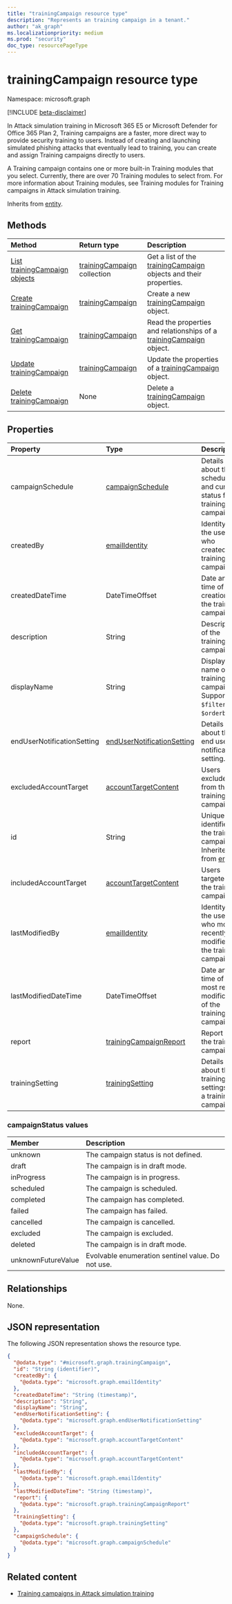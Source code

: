 ```yaml
---
title: "trainingCampaign resource type"
description: "Represents an training campaign in a tenant."
author: "ak_graph"
ms.localizationpriority: medium
ms.prod: "security"
doc_type: resourcePageType
---
```


# trainingCampaign resource type

Namespace: microsoft.graph

[!INCLUDE [beta-disclaimer](../../includes/beta-disclaimer.md)]

In Attack simulation training in Microsoft 365 E5 or Microsoft Defender for Office 365 Plan 2, Training campaigns are a faster, more direct way to provide security training to users. Instead of creating and launching simulated phishing attacks that eventually lead to training, you can create and assign Training campaigns directly to users.

A Training campaign contains one or more built-in Training modules that you select. Currently, there are over 70 Training modules to select from. For more information about Training modules, see Training modules for Training campaigns in Attack simulation training.


Inherits from [entity](../resources/entity.md).

## Methods
|Method|Return type|Description|
|:---|:---|:---|
|[List trainingCampaign objects](../api/attacksimulationroot-list-trainingcampaigns.md)|[trainingCampaign](../resources/trainingcampaign.md) collection|Get a list of the [trainingCampaign](../resources/trainingcampaign.md) objects and their properties.|
|[Create trainingCampaign](../api/attacksimulationroot-post-trainingcampaigns.md)|[trainingCampaign](../resources/trainingcampaign.md)|Create a new [trainingCampaign](../resources/trainingcampaign.md) object.|
|[Get trainingCampaign](../api/trainingcampaign-get.md)|[trainingCampaign](../resources/trainingcampaign.md)|Read the properties and relationships of a [trainingCampaign](../resources/trainingcampaign.md) object.|
|[Update trainingCampaign](../api/trainingcampaign-update.md)|[trainingCampaign](../resources/trainingcampaign.md)|Update the properties of a [trainingCampaign](../resources/trainingcampaign.md) object.|
|[Delete trainingCampaign](../api/attacksimulationroot-delete-trainingcampaigns.md)|None|Delete a [trainingCampaign](../resources/trainingcampaign.md) object.|

## Properties
|Property|Type|Description|
|:---|:---|:---|
|campaignSchedule|[campaignSchedule](../resources/campaignschedule.md)|Details about the schedule and current status for a training campaign|
|createdBy|[emailIdentity](../resources/emailidentity.md)|Identity of the user who created the training campaign|
|createdDateTime|DateTimeOffset|Date and time of creation of the training campaign.|
|description|String|Description of the training campaign.|
|displayName|String|Display name of the training campaign. Supports `$filter` and `$orderby`.|
|endUserNotificationSetting|[endUserNotificationSetting](../resources/endusernotificationsetting.md)|Details about the end user notification setting.|
|excludedAccountTarget|[accountTargetContent](../resources/accounttargetcontent.md)|Users excluded from the training campaign.|
|id|String|Unique identifier for the training campaign. Inherited from [entity](../resources/entity.md).|
|includedAccountTarget|[accountTargetContent](../resources/accounttargetcontent.md)|Users targeted in the training campaign.|
|lastModifiedBy|[emailIdentity](../resources/emailidentity.md)|Identity of the user who most recently modified the training campaign.|
|lastModifiedDateTime|DateTimeOffset|Date and time of the most recent modification of the training campaign.|
|report|[trainingCampaignReport](../resources/trainingcampaignreport.md)|Report of the training campaign.|
|trainingSetting|[trainingSetting](../resources/trainingsetting.md)|Details about the training settings for a training campaign.|

### campaignStatus values 

|Member|Description |
|:---|:---|
|unknown| The campaign status is not defined. |
|draft| The campaign is in draft mode. |
|inProgress| The campaign is in progress. |
|scheduled| The campaign is scheduled. |
|completed| The campaign has completed. |
|failed| The campaign has failed. |
|cancelled| The campaign is cancelled. |
|excluded| The campaign is excluded. |
|deleted| The campaign is in draft mode. |
|unknownFutureValue| Evolvable enumeration sentinel value. Do not use. |

## Relationships
None.

## JSON representation
The following JSON representation shows the resource type.
<!-- {
  "blockType": "resource",
  "keyProperty": "id",
  "@odata.type": "microsoft.graph.trainingCampaign",
  "baseType": "microsoft.graph.entity",
  "openType": false
}
-->
``` json
{
  "@odata.type": "#microsoft.graph.trainingCampaign",
  "id": "String (identifier)",
  "createdBy": {
    "@odata.type": "microsoft.graph.emailIdentity"
  },
  "createdDateTime": "String (timestamp)",
  "description": "String",
  "displayName": "String",
  "endUserNotificationSetting": {
    "@odata.type": "microsoft.graph.endUserNotificationSetting"
  },
  "excludedAccountTarget": {
    "@odata.type": "microsoft.graph.accountTargetContent"
  },
  "includedAccountTarget": {
    "@odata.type": "microsoft.graph.accountTargetContent"
  },
  "lastModifiedBy": {
    "@odata.type": "microsoft.graph.emailIdentity"
  },
  "lastModifiedDateTime": "String (timestamp)",
  "report": {
    "@odata.type": "microsoft.graph.trainingCampaignReport"
  },
  "trainingSetting": {
    "@odata.type": "microsoft.graph.trainingSetting"
  },
  "campaignSchedule": {
    "@odata.type": "microsoft.graph.campaignSchedule"
  }
}
```

## Related content
- [Training campaigns in Attack simulation training](/microsoft-365/security/office-365-security/attack-simulation-training-training-campaigns?view=o365-worldwide&preserve-view=true)

